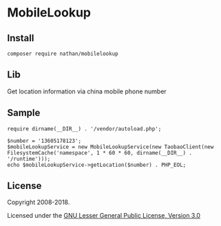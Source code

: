 MobileLookup
============

Install
-------
    composer require nathan/mobilelookup

Lib
---
Get location information via china mobile phone number

Sample
------
    require dirname(__DIR__) . '/vendor/autoload.php';
    
    $number = '13605178123';
    $mobileLookupService = new MobileLookupService(new TaobaoClient(new FilesystemCache('namespace', 1 * 60 * 60, dirname(__DIR__) . '/runtime')));
    echo $mobileLookupService->getLocation($number) . PHP_EOL;
    
License
-------

Copyright 2008-2018.

Licensed under the [GNU Lesser General Public License, Version 3.0](https://www.gnu.org/licenses/lgpl.txt)